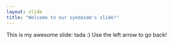 ```yaml
---
layout: slide
title: "Welcome to our syedasam's slide!"
---
```

This is my awesome slide: tada :)
Use the left arrow to go back!
